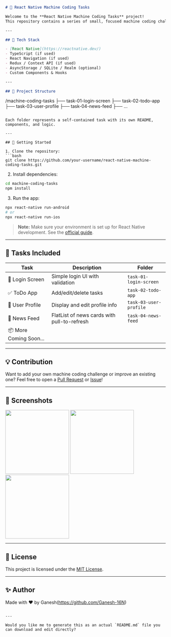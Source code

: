 
```markdown
# 🤖 React Native Machine Coding Tasks

Welcome to the **React Native Machine Coding Tasks** project!  
This repository contains a series of small, focused machine coding challenges aimed at improving your React Native development skills.

---

## 📱 Tech Stack

- [React Native](https://reactnative.dev/)
- TypeScript (if used)
- React Navigation (if used)
- Redux / Context API (if used)
- AsyncStorage / SQLite / Realm (optional)
- Custom Components & Hooks

---

## 🧠 Project Structure

```

/machine-coding-tasks
├── task-01-login-screen
├── task-02-todo-app
├── task-03-user-profile
├── task-04-news-feed
├── ...

````

Each folder represents a self-contained task with its own README, components, and logic.

---

## 🚀 Getting Started

1. Clone the repository:
```bash
git clone https://github.com/your-username/react-native-machine-coding-tasks.git
````

2. Install dependencies:

```bash
cd machine-coding-tasks
npm install
```

3. Run the app:

```bash
npx react-native run-android
# or
npx react-native run-ios
```

> **Note:** Make sure your environment is set up for React Native development. See the [official guide](https://reactnative.dev/docs/environment-setup).

---

## 🧩 Tasks Included

| Task                   | Description                                 | Folder                 |
| ---------------------- | ------------------------------------------- | ---------------------- |
| 🔐 Login Screen        | Simple login UI with validation             | `task-01-login-screen` |
| ✅ ToDo App             | Add/edit/delete tasks                       | `task-02-todo-app`     |
| 👤 User Profile        | Display and edit profile info               | `task-03-user-profile` |
| 📰 News Feed           | FlatList of news cards with pull-to-refresh | `task-04-news-feed`    |
| 📦 More Coming Soon... |                                             |                        |

---

## 💡 Contribution

Want to add your own machine coding challenge or improve an existing one?
Feel free to open a [Pull Request](https://github.com/your-username/react-native-machine-coding-tasks/pulls) or [Issue](https://github.com/your-username/react-native-machine-coding-tasks/issues)!

---

## 📸 Screenshots

<!-- Add screenshots here -->

<p float="left">
  <img src="screenshots/login.png" width="200"/>
  <img src="screenshots/todo.png" width="200"/>
  <img src="screenshots/profile.png" width="200"/>
</p>

---

## 🧾 License

This project is licensed under the [MIT License](LICENSE).

---

## ✨ Author

Made with ❤️ by Ganesh(https://github.com/Ganesh-16N)

```

---

Would you like me to generate this as an actual `README.md` file you can download and edit directly?
```
